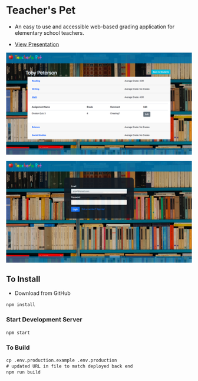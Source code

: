 # Teacher's Pet
  * An easy to use and accessible web-based grading application for elementary school teachers.

  * [View Presentation](https://docs.google.com/presentation/d/1dYNppynqyAyHca3XKcp2NWiimH48NtN8GG2jujH5F-U/edit?usp=sharing)
  

![Alt text](/Screen_Shots/Edit_SS.png)

![Alt text](/Screen_Shots/Login_SS.png)

## To Install
  * Download from GitHub

```
npm install
```

### Start Development Server

```
npm start
```

### To Build

```
cp .env.production.example .env.production
# updated URL in file to match deployed back end
npm run build
```
